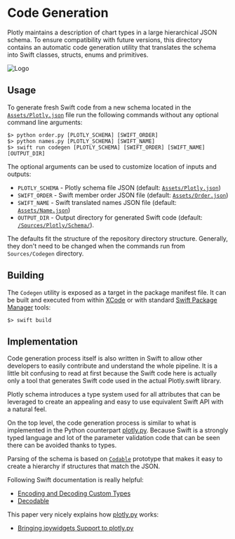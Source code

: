 
# Code Generation

Plotly maintains a description of chart types in a large hierarchical JSON schema. To ensure compatibility with future versions, this directory contains an automatic code generation utility that translates the schema into Swift classes, structs, enums and primitives.

![Logo](https://mateusfsilvablog.files.wordpress.com/2018/03/11-swift-json.png)


## Usage

To generate fresh Swift code from a new schema located in the [`Assets/Plotly.json`](Assets/Plotly.json) file run the following commands without any optional command line arguments:

```shell script
$> python order.py [PLOTLY_SCHEMA] [SWIFT_ORDER]
$> python names.py [PLOTLY_SCHEMA] [SWIFT_NAME]
$> swift run codegen [PLOTLY_SCHEMA] [SWIFT_ORDER] [SWIFT_NAME] [OUTPUT_DIR]
```

The optional arguments can be used to customize location of inputs and outputs:
 - `PLOTLY_SCHEMA` - Plotly schema file JSON (default: [`Assets/Plotly.json`](Assets/Plotly.json))
 - `SWIFT_ORDER` - Swift member order JSON file (default: [`Assets/Order.json`](Assets/Order.json))
 - `SWIFT_NAME` - Swift translated names JSON file (default: [`Assets/Name.json`](Assets/Name.json))
 - `OUTPUT_DIR` - Output directory for generated Swift code (default: [`/Sources/Plotly/Schema/`](../Plotly/Schema/)).

The defaults fit the structure of the repository directory structure. Generally, they don't need to be changed when the commands run from `Sources/Codegen` directory.


## Building

The `Codegen` utility is exposed as a target in the package manifest file. It can be built and executed from within [XCode](https://developer.apple.com/xcode/) or with standard [Swift Package Manager](https://swift.org/package-manager/) tools:

```shell script
$> swift build 
```


## Implementation

Code generation process itself is also written in Swift to allow other developers to easily contribute and understand the whole pipeline. It is a little bit confusing to read at first because the Swift code here is actually only a tool that generates Swift code used in the actual Plotly.swift library.

Plotly schema introduces a type system used for all attributes that can be leveraged to create an appealing and easy to use equivalent Swift API with a natural feel.

On the top level, the code generation process is similar to what is implemented in the Python counterpart [plotly.py](https://github.com/plotly/plotly.py/). Because Swift is a strongly typed language and lot of the parameter validation code that can be seen there can be avoided thanks to types.

Parsing of the schema is based on [`Codable`](https://developer.apple.com/documentation/swift/codable) prototype that makes it easy to create a hierarchy if structures that match the JSON.

Following Swift documentation is really helpful:
 - [Encoding and Decoding Custom Types](https://developer.apple.com/documentation/foundation/archives_and_serialization/encoding_and_decoding_custom_types)
 - [Decodable](https://developer.apple.com/documentation/swift/decodable)

This paper very nicely explains how [plotly.py](https://github.com/plotly/plotly.py) works:
 - [Bringing ipywidgets Support to plotly.py](http://conference.scipy.org/proceedings/scipy2018/pdfs/jon_mease.pdf)
